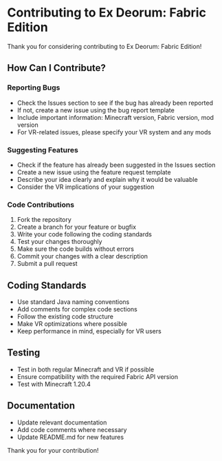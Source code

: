 # Contributing to Ex Deorum: Fabric Edition

Thank you for considering contributing to Ex Deorum: Fabric Edition!

## How Can I Contribute?

### Reporting Bugs

- Check the Issues section to see if the bug has already been reported
- If not, create a new issue using the bug report template
- Include important information: Minecraft version, Fabric version, mod version
- For VR-related issues, please specify your VR system and any mods

### Suggesting Features

- Check if the feature has already been suggested in the Issues section
- Create a new issue using the feature request template
- Describe your idea clearly and explain why it would be valuable
- Consider the VR implications of your suggestion

### Code Contributions

1. Fork the repository
2. Create a branch for your feature or bugfix
3. Write your code following the coding standards
4. Test your changes thoroughly
5. Make sure the code builds without errors
6. Commit your changes with a clear description
7. Submit a pull request

## Coding Standards

- Use standard Java naming conventions
- Add comments for complex code sections
- Follow the existing code structure
- Make VR optimizations where possible
- Keep performance in mind, especially for VR users

## Testing

- Test in both regular Minecraft and VR if possible
- Ensure compatibility with the required Fabric API version
- Test with Minecraft 1.20.4

## Documentation

- Update relevant documentation
- Add code comments where necessary
- Update README.md for new features

Thank you for your contribution!